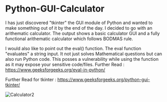 # Python-GUI-Calculator

I has just discovered "tkinter" the GUI module of Python and wanted to make something out of it by the end of the day. I decided to go with an arithematic calculator. The output shows a basic calculator GUI and a fully functional arithematic calculator which follows BODMAS rule.

I would also like to point out the eval() function. The eval function "evaluates" a string input. It not just solves Mathematical questions but can also run Python code. This posses a vulnerability while using the function as it may expose your sensitive code/files. Further Read : https://www.geeksforgeeks.org/eval-in-python/

Further Read for tkinter : https://www.geeksforgeeks.org/python-gui-tkinter/

![Calculator2](https://user-images.githubusercontent.com/111295749/229589264-dda23651-822b-40a9-822f-2be9db812ec4.png)
